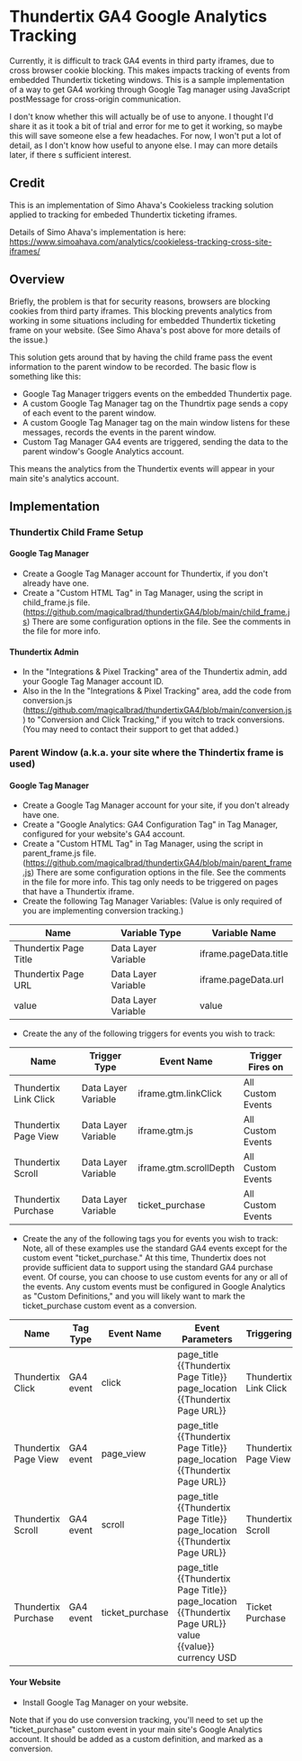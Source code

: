 # Thundertix GA4 Google Analytics Tracking
Currently, it is difficult to track GA4 events in third party iframes, due to cross browser cookie blocking. This makes impacts tracking of events from embedded Thundertix ticketing windows. This is a sample implementation of a way to get GA4 working through Google Tag manager using JavaScript postMessage for cross-origin communication.

I don't know whether this will actually be of use to anyone. I thought I'd share it as it took a bit of trial and error for me to get it working, so maybe this will save someone else a few headaches. For now, I won't put a lot of detail, as I don't know how useful to anyone else. I may can more details later, if there s sufficient interest.

## Credit
This is an implementation of Simo Ahava's Cookieless tracking solution applied to tracking for embeded Thundertix ticketing iframes.

Details of Simo Ahava's implementation is here: https://www.simoahava.com/analytics/cookieless-tracking-cross-site-iframes/

## Overview
Briefly, the problem is that for security reasons, browsers are blocking cookies from third party iframes. This blocking prevents analytics from working in some situations including for embedded Thundertix ticketing frame on your website. (See Simo Ahava's post above for more details of the issue.)

This solution gets around that by having the child frame pass the event information to the parent window to be recorded. The basic flow is something like this:

- Google Tag Manager triggers events on the embedded Thundertix page.
- A custom Google Tag Manager tag on the Thundrtix page sends a copy of each event to the parent window.
- A custom Google Tag Manager tag on the main window listens for these messages, records the events in the parent window.
- Custom Tag Manager GA4 events are triggered, sending the data to the parent window's Google Analytics account. 

This means the analytics from the Thundertix events will appear in your main site's analytics account. 

## Implementation
### Thundertix Child Frame Setup
#### Google Tag Manager
- Create a Google Tag Manager account for Thundertix, if you don't already have one.
- Create a "Custom HTML Tag" in Tag Manager, using the script in child_frame.js file. (https://github.com/magicalbrad/thundertixGA4/blob/main/child_frame.js) There are some configuration options in the file. See the comments in the file for more info.
#### Thundertix Admin
- In the "Integrations & Pixel Tracking" area of the Thundertix admin, add your Google Tag Manager account ID.
- Also in the In the "Integrations & Pixel Tracking" area, add the code from conversion.js (https://github.com/magicalbrad/thundertixGA4/blob/main/conversion.js) to "Conversion and Click Tracking," if you witch to track conversions. (You may need to contact their support to get that added.) 

### Parent Window (a.k.a. your site where the Thindertix frame is used)
#### Google Tag Manager
- Create a Google Tag Manager account for your site, if you don't already have one.
- Create a "Google Analytics: GA4 Configuration Tag" in Tag Manager, configured for your website's GA4 account.
- Create a "Custom HTML Tag" in Tag Manager, using the script in parent_frame.js file. (https://github.com/magicalbrad/thundertixGA4/blob/main/parent_frame.js) There are some configuration options in the file. See the comments in the file for more info. This tag only needs to be triggered on pages that have a Thundertix iframe.
- Create the following Tag Manager Variables: (Value is only required of you are implementing conversion tracking.)

| Name | Variable Type | Variable Name |
|---|---|---|
| Thundertix Page Title  | Data Layer Variable | iframe.pageData.title |
| Thundertix Page URL  | Data Layer Variable | iframe.pageData.url |
| value | Data Layer Variable | value |

- Create the any of the following triggers for events you wish to track:

| Name | Trigger Type | Event Name | Trigger Fires on |
|---|---|---|---|
| Thundertix Link Click  | Data Layer Variable | iframe.gtm.linkClick | All Custom Events |
| Thundertix Page View  | Data Layer Variable | iframe.gtm.js | All Custom Events |
| Thundertix Scroll  | Data Layer Variable | iframe.gtm.scrollDepth | All Custom Events | 
| Thundertix Purchase  | Data Layer Variable | ticket_purchase | All Custom Events |

- Create the any of the following tags you for events you wish to track:<br>Note, all of these examples use the standard GA4 events except for the custom event "ticket_purchase." At this time, Thundertix does not provide sufficient data to support using the standard GA4 purchase event. Of course, you can choose to use custom events for any or all of the events. Any custom events must be configured in Google Analytics as "Custom Definitions," and you will likely want to mark the ticket_purchase custom event as a conversion. 

| Name | Tag Type | Event Name | Event Parameters | Triggering |
|---|---|---|---|---|
| Thundertix Click  | GA4 event | click | page_title {{Thundertix Page Title}}<br>page_location {{Thundertix Page URL}} | Thundertix Link Click |
| Thundertix Page View  | GA4 event | page_view | page_title {{Thundertix Page Title}}<br>page_location {{Thundertix Page URL}} | Thundertix Page View |
| Thundertix Scroll  | GA4 event | scroll | page_title {{Thundertix Page Title}}<br>page_location {{Thundertix Page URL}} | Thundertix Scroll |
| Thundertix Purchase  | GA4 event | ticket_purchase | page_title {{Thundertix Page Title}}<br>page_location {{Thundertix Page URL}}<br>value {{value}}<br>currency USD | Ticket Purchase |

#### Your Website
- Install Google Tag Manager on your website.

Note that if you do use conversion tracking, you'll need to set up the "ticket_purchase" custom event in your main site's Google Analytics account. It should be added as a custom definition, and marked as a conversion.
